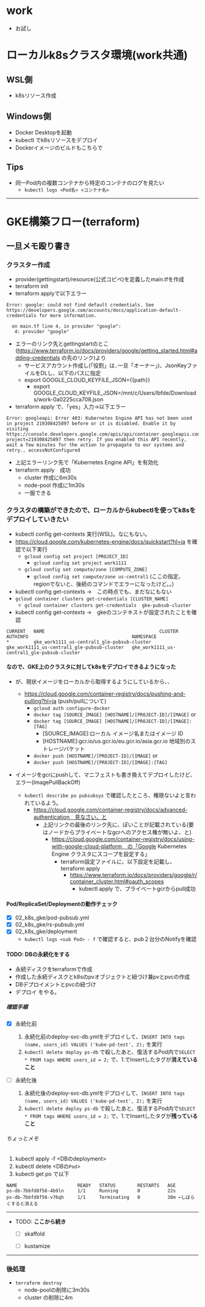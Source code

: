 # work
- お試し

# ローカルk8sクラスタ環境(work共通)
## WSL側
- k8sリソース作成

## Windows側
- Docker Desktopを起動
- kubectl でk8sリソースをデプロイ
- Dockerイメージのビルドもこちらで

## Tips
- 同一Pod内の複数コンテナから特定のコンテナのログを見たい
    - `kubectl logs <Pod名> <コンテナ名>`
---
# GKE構築フロー(terraform)
## 一旦メモ殴り書き
### クラスター作成
- provider(gettingstart)/resource(公式コピペ)を定義したmain.tfを作成
- terraform init
- terraform applyで以下エラー
```
Error: google: could not find default credentials. See https://developers.google.com/accounts/docs/application-default-credentials for more information.

  on main.tf line 4, in provider "google":
   4: provider "google"
```

- エラーのリンク先とgettingstartのとこ(https://www.terraform.io/docs/providers/google/getting_started.html#adding-credentials の先のリンク)より
    - サービスアカウント作成し(「役割」は..一旦「オーナー」)、JsonKeyファイルをDLし、以下のパスに指定
    - export GOOGLE_CLOUD_KEYFILE_JSON={{path}}
        - export GOOGLE_CLOUD_KEYFILE_JSON=/mnt/c/Users/lbfde/Downloads/work-0a0225cca708.json
- terraform apply で、「yes」入力→以下エラー
```
Error: googleapi: Error 403: Kubernetes Engine API has not been used in project 219308425897 before or it is disabled. Enable it by visiting https://console.developers.google.com/apis/api/container.googleapis.com/overview?project=219308425897 then retry. If you enabled this API recently, wait a few minutes for the action to propagate to our systems and retry., accessNotConfigured
```
- 上記エラーリンク先で「Kubernetes Engine API」を有効化
- terraform apply　成功
    - cluster 作成に6m30s
    - node-pool 作成に1m30s
    - 一服できる

### クラスタの構築ができたので、ローカルからkubectlを使ってk8sをデプロイしていきたい
- kubectl config get-contexts 実行(WSL)。なにもない。
- https://cloud.google.com/kubernetes-engine/docs/quickstart?hl=ja を確認で以下実行
    - `gcloud config set project [PROJECT_ID]`
        - `gcloud config set project work1111`
    - `gcloud config set compute/zone [COMPUTE_ZONE]`
        - `gcloud config set compute/zone us-central1` (ここの指定、regionでないと、後続のコマンドでエラーになったけど。。)
- kubectl config get-contexts →　この時点でも、まだなにもない
- `gcloud container clusters get-credentials [CLUSTER_NAME]`
    - `gcloud container clusters get-credentials  gke-pubsub-cluster`
- kubectl config get-contexts →　gkeのコンテキストが設定されたことを確認
```
CURRENT   NAME                                          CLUSTER                                       AUTHINFO                                      NAMESPACE
*         gke_work1111_us-central1_gle-pubsub-cluster   gke_work1111_us-central1_gle-pubsub-cluster   gke_work1111_us-central1_gle-pubsub-cluster 
```

#### なので、GKE上のクラスタに対してk8sをデプロイできるようになった
- が、現状イメージをローカルから取得するようにしているから、、
    - https://cloud.google.com/container-registry/docs/pushing-and-pulling?hl=ja (push/pullについて)
        - `gcloud auth configure-docker`
        - `docker tag [SOURCE_IMAGE] [HOSTNAME]/[PROJECT-ID]/[IMAGE]` or
        - `docker tag [SOURCE_IMAGE] [HOSTNAME]/[PROJECT-ID]/[IMAGE]:[TAG]`
            - [SOURCE_IMAGE]:ローカル イメージ名またはイメージ ID
            - [HOSTNAME]:gcr.io/us.gcr.io/eu.gcr.io/asia.gcr.io 地域別のストレージバケット
        - `docker push [HOSTNAME]/[PROJECT-ID]/[IMAGE]` or
        - `docker push [HOSTNAME]/[PROJECT-ID]/[IMAGE]:[TAG]`

- イメージをgcrにpushして、マニフェストも書き換えてデプロイしたけど、エラー(ImagePullBackOff)
    - `kubectl describe po pubsubsys` で確認したところ、権限ないよと言われているよう。
        - https://cloud.google.com/container-registry/docs/advanced-authentication　見なさい、と
            - 上記リンクの最後のリンク先に、ぽいことが記載されている(要はノードからプライベートなgcrへのアクセス権が無いよ、と)
                - https://cloud.google.com/container-registry/docs/using-with-google-cloud-platform　の「Google Kubernetes Engine クラスタにスコープを設定する」
                    - terraform設定ファイルに、以下設定を記載し、terraform apply
                        - https://www.terraform.io/docs/providers/google/r/container_cluster.html#oauth_scopes
                            - kubectl apply で、プライベートgcrからpull成功

#### Pod/ReplicaSet/Deploymentの動作チェック
- [x] 02_k8s_gke/pod-pubsub.yml
- [x] 02_k8s_gke/rs-pubsub.yml
- [x] 02_k8s_gke/deployment
    - `kubectl logs <sub Pod> - f` で確認すると、pub２台分のNotifyを確認

#### TODO: DBの永続化をする
- 永続ディスクをterraformで作成
- 作成した永続ディスクとk8sのpvオブジェクトと紐づけ兼pvとpvcの作成
- DBデプロイメントとpvcの紐づけ
- デプロイ
をやる。

##### 確認手順
- [x] 永続化前
    1. 永続化前のdeploy-svc-db.ymlをデプロイして、`INSERT INTO tags (name, users_id) VALUES ('kube-pd-test', 2);` を実行
    2. `kubectl delete deploy ps-db` で殺したあと、復活するPod内で`SELECT * FROM tags WHERE users_id = 2;` で、1.でInsertしたタグが**消えていること**

- [ ] 永続化後
    1. 永続化後のdeploy-svc-db.ymlをデプロイして、`INSERT INTO tags (name, users_id) VALUES ('kube-pd-test', 2);` を実行
    2. `kubectl delete deploy ps-db` で殺したあと、復活するPod内で`SELECT * FROM tags WHERE users_id = 2;` で、1.でInsertしたタグが**残っていること**


###### ちょっとメモ
1. kubectl apply -f <DBのdeployment>
2. kubectl delete <DBの`Pod`>
3. kubectl get po で以下
```
NAME                      READY   STATUS        RESTARTS   AGE
ps-db-7bbfd8f56-4b9ln     1/1     Running       0          22s
ps-db-7bbfd8f56-v76qh     1/1     Terminating   0          38m ←しばらくすると消える
```

---
- TODO: **ここから続き**
    - [ ] skaffold
    - [ ] kustamize


---

### 後処理
- `terraform destroy`
    - node-poolの削除に3m30s
    - cluster の削除に4m